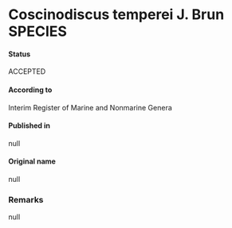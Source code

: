 Coscinodiscus temperei J. Brun SPECIES
=======

#### Status
ACCEPTED

#### According to
Interim Register of Marine and Nonmarine Genera

#### Published in
null

#### Original name
null

### Remarks
null